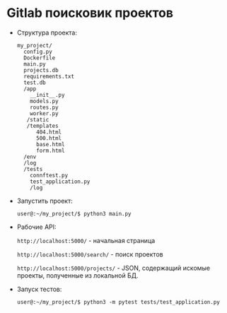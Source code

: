Gitlab поисковик проектов
========


* Структура проекта:

	```
	my_project/
	  config.py
	  Dockerfile
	  main.py
	  projects.db
	  requirements.txt
	  test.db
	  /app
	    __init__.py
	    models.py	
	    routes.py
	    worker.py
	   /static
	   /templates
	      404.html
	      500.html
	      base.html
	      form.html
	  /env
	  /log
	  /tests
	    connftest.py
	    test_application.py
	    /log
	```

* Запустить проект:

	```user@:~/my_project/$ python3 main.py```


* Рабочие API:

	```http://localhost:5000/``` - начальная страница

	```http://localhost:5000/search/``` - поиск проектов

	```http://localhost:5000/projects/``` - JSON, содержащий искомые проекты, полученные из локальной БД.


* Запуск тестов:

	```user@:~/my_project/$ python3 -m pytest tests/test_application.py``` 
